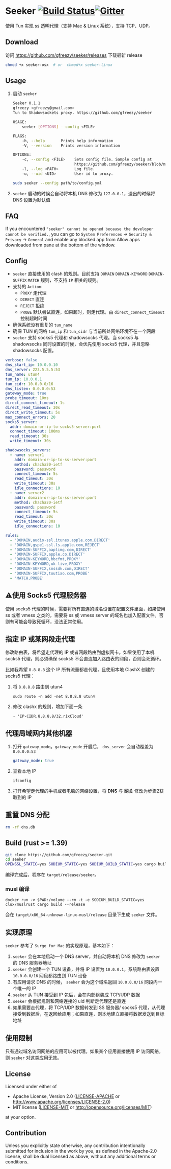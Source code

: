 # Seeker [![Build Status](https://travis-ci.com/gfreezy/seeker.svg?branch=master)](https://travis-ci.com/gfreezy/seeker)[![Gitter](https://badges.gitter.im/AllSundays/seeker.svg)](https://gitter.im/AllSundays/seeker?utm_source=badge&utm_medium=badge&utm_campaign=pr-badge)
使用 Tun 实现 ss 透明代理（支持 Mac & Linux 系统），支持 TCP、UDP。

## Download
访问 https://github.com/gfreezy/seeker/releases 下载最新 release

```bash
chmod +x seeker-osx  # or  chmod+x seeker-linux
```
## Usage

1. 启动 `seeker`

    ```bash
    Seeker 0.1.1
    gfreezy <gfreezy@gmail.com>
    Tun to Shadowsockets proxy. https://github.com/gfreezy/seeker
    
    USAGE:
        seeker [OPTIONS] --config <FILE>
    
    FLAGS:
        -h, --help       Prints help information
        -V, --version    Prints version information
    
    OPTIONS:
        -c, --config <FILE>    Sets config file. Sample config at
                               https://github.com/gfreezy/seeker/blob/master/sample_config.yml
        -l, --log <PATH>       Log file.
        -u, --uid <UID>        User id to proxy.
    ```
   
   ```bash
   sudo seeker --config path/to/config.yml
   ```
      
2. `seeker` 启动的时候会自动将本机 DNS 修改为 `127.0.0.1`，退出的时候将 DNS 设置为默认值

## FAQ
If you encountered `"seeker" cannot be opened because the developer cannot be verified.`, 
you can go to `System Preferences` -> `Security & Privacy` -> `General` and enable any 
blocked app from Allow apps downloaded from pane at the bottom of the window.
 
## Config

* `seeker` 直接使用的 clash 的规则。目前支持 `DOMAIN` `DOMAIN-KEYWORD` `DOMAIN-SUFFIX` `MATCH` 规则，不支持 `IP` 相关的规则。
* 支持的 `Action`:
    * `PROXY` 走代理 
    * `DIRECT` 直连
    * `REJECT` 拒绝 
    * `PROBE` 默认尝试直连，如果超时，则走代理。由 `direct_connect_timeout` 控制超时时间
* 确保系统没有重复的 `tun_name` 
* 确保 TUN 的网络 `tun_ip` 和 `tun_cidr` 与当前所处网络环境不在一个网段
* `seeker` 支持 socks5 代理和 shadowsocks 代理。当 socks5 与 shadowsocks 同时设置的时候，会优先使用 socks5 代理，并且忽略 shadowsocks 配置。 
```yaml
verbose: false
dns_start_ip: 10.0.0.10
dns_server: 223.5.5.5:53
tun_name: utun4
tun_ip: 10.0.0.1
tun_cidr: 10.0.0.0/16
dns_listen: 0.0.0.0:53
gateway_mode: true
probe_timeout: 10ms
direct_connect_timeout: 1s
direct_read_timeout: 30s
direct_write_timeout: 5s
max_connect_errors: 20
socks5_server:
  addr: domain-or-ip-to-socks5-server:port
  connect_timeout: 100ms
  read_timeout: 30s
  write_timeout: 30s

shadowsocks_servers:
  - name: server1
    addr: domain-or-ip-to-ss-server:port
    method: chacha20-ietf
    password: password
    connect_timeout: 5s
    read_timeout: 30s
    write_timeout: 30s
    idle_connections: 10
  - name: server2
    addr: domain-or-ip-to-ss-server:port
    method: chacha20-ietf
    password: password
    connect_timeout: 5s
    read_timeout: 30s
    write_timeout: 30s
    idle_connections: 10

rules:
  - 'DOMAIN,audio-ssl.itunes.apple.com,DIRECT'
  - 'DOMAIN,gspe1-ssl.ls.apple.com,REJECT'
  - 'DOMAIN-SUFFIX,aaplimg.com,DIRECT'
  - 'DOMAIN-SUFFIX,apple.co,DIRECT'
  - 'DOMAIN-KEYWORD,bbcfmt,PROXY'
  - 'DOMAIN-KEYWORD,uk-live,PROXY'
  - 'DOMAIN-SUFFIX,snssdk.com,DIRECT'
  - 'DOMAIN-SUFFIX,toutiao.com,PROBE'
  - 'MATCH,PROBE'
```

## ⚠️使用 Socks5 代理服务器
使用 socks5 代理的时候，需要将所有直连的域名设置在配置文件里面，如果使用 ss 或者 vmess 之类的，需要将 ss 或 vmess server 
的域名也加入配置文件。否则有可能会导致死循环，没法正常使用。

## 指定 IP 或某网段走代理
修改路由表，将希望走代理的 IP 或者网段路由到虚拟网卡。如果使用了本机 socks5 代理，则必须确保 socks5 不会直连加入路由表的网段，否则会死循环。

比如我希望 `8.8.8.8` 这个 IP 所有流量都走代理，且使用本地 ClashX 创建的 socks5 代理：

1. 将 `8.8.8.8` 路由到 utun4
    
    ```shell script
    sudo route -n add -net 8.8.8.8 utun4
    ```

2. 修改 clashx 的规则，增加下面一条

    ```
   - 'IP-CIDR,8.8.8.8/32,rixCloud'
   ```
 
## 代理局域网内其他机器
1. 打开 `gateway_mode`。`gateway_mode` 开启后， `dns_server` 会自动覆盖为 `0.0.0.0:53`

    ```yaml
    gateway_mode: true
    ```

2. 查看本地 IP

    ```shell script
    ifconfig
    ```

3. 打开希望走代理的手机或者电脑的网络设置，将 **DNS** 与 **网关** 修改为步骤2获取到的 IP


## 重置 DNS 分配

```bash
rm -rf dns.db
``` 

## Build (rust >= 1.39)
```bash
git clone https://github.com/gfreezy/seeker.git
cd seeker
OPENSSL_STATIC=yes SODIUM_STATIC=yes SODIUM_BUILD_STATIC=yes cargo build --release
```

编译完成后，程序在 `target/release/seeker`。

### musl 编译
```shell
docker run -v $PWD:/volume --rm -t -e SODIUM_BUILD_STATIC=yes clux/muslrust cargo build --release
```

会在 `target/x86_64-unknown-linux-musl/release` 目录下生成 `seeker` 文件。

## 实现原理
`seeker` 参考了 `Surge for Mac` 的实现原理，基本如下：

1. `seeker` 会在本地启动一个 DNS server，并自动将本机 DNS 修改为 `seeker` 的 DNS 服务器地址
2. `seeker` 会创建一个 TUN 设备，并将 IP 设置为 `10.0.0.1`，系统路由表设置 `10.0.0.0/16` 网段都路由到 TUN 设备
2. 有应用请求 DNS 的时候， `seeker` 会为这个域名返回 `10.0.0.0/16` 网段内一个唯一的 IP 
3. `seeker` 从 TUN 接受到 IP 包后，会在内部组装成 TCP/UDP 数据
4. `seeker` 会根据规则和网络连接的 uid 判断走代理还是直连
5. 如果需要走代理，将 TCP/UDP 数据转发到 SS 服务器/ socks5 代理，从代理接受到数据后，在返回给应用；如果直连，则本地建立直接将数据发送到目标地址

## 使用限制

只有通过域名访问网络的应用可以被代理。如果某个应用直接使用 IP 访问网络，则 `seeker` 对这类应用无效。

## License

Licensed under either of

 * Apache License, Version 2.0
   ([LICENSE-APACHE](LICENSE-APACHE) or http://www.apache.org/licenses/LICENSE-2.0)
 * MIT license
   ([LICENSE-MIT](LICENSE-MIT) or http://opensource.org/licenses/MIT)

at your option.

## Contribution

Unless you explicitly state otherwise, any contribution intentionally submitted
for inclusion in the work by you, as defined in the Apache-2.0 license, shall be
dual licensed as above, without any additional terms or conditions.
